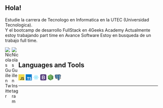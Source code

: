 ## Hola!
Estudie la carrera de Tecnologo en Informatica en la UTEC (Universidad Tecnologica). <br/>
Y el bootcamp de desarrollo FullStack en 4Geeks Academy 
Actualmente estoy trabajando part time en Avance Software
Estoy en busqueda de un trabajo full time.
<br/>

<a href="https://twitter.com/cristhofert97">
<img align="left" alt="Nicolas Guillen Twitter" width="22px" src="https://icongr.am/fontawesome/twitter.svg?size=128&color=70c8ff" />
</a>
<a href="https://www.instagram.com/cristhofertravieso/">
<img align="left" alt="Nicolas Guillen Instagram" width="22px" src="https://icongr.am/fontawesome/instagram.svg?size=128&color=70c8ff" />
</a>

<br />


## Languages and Tools
<code><img height="20" src="https://raw.githubusercontent.com/github/explore/80688e429a7d4ef2fca1e82350fe8e3517d3494d/topics/javascript/javascript.png"></code>
<code><img height="20" src="https://raw.githubusercontent.com/github/explore/80688e429a7d4ef2fca1e82350fe8e3517d3494d/topics/typescript/typescript.png"></code>
<code><img height="20" src="https://raw.githubusercontent.com/github/explore/80688e429a7d4ef2fca1e82350fe8e3517d3494d/topics/react/react.png"></code>
<code><img height="20" src="https://raw.githubusercontent.com/github/explore/80688e429a7d4ef2fca1e82350fe8e3517d3494d/topics/bootstrap/bootstrap.png"></code>
<code><img height="20" src="https://raw.githubusercontent.com/github/explore/80688e429a7d4ef2fca1e82350fe8e3517d3494d/topics/nodejs/nodejs.png"></code>
<code><img height="20" src="https://raw.githubusercontent.com/github/explore/80688e429a7d4ef2fca1e82350fe8e3517d3494d/topics/postgresql/postgresql.png"></code>

---


<!--### Hi there 👋
**cristhofert/cristhofert** is a ✨ _special_ ✨ repository because its `README.md` (this file) appears on your GitHub profile.

Here are some ideas to get you started:

- 🔭 I’m currently working on ...
- 🌱 I’m currently learning ...
- 👯 I’m looking to collaborate on ...
- 🤔 I’m looking for help with ...
- 💬 Ask me about ...
- 📫 How to reach me: ...
- 😄 Pronouns: ...
- ⚡ Fun fact: ...
-->
